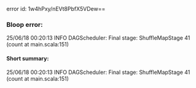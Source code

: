 error id: 1w4hPxy/nEVt8PbfX5VDew==
### Bloop error:

25/06/18 00:20:13 INFO DAGScheduler: Final stage: ShuffleMapStage 41 (count at main.scala:151)
#### Short summary: 

25/06/18 00:20:13 INFO DAGScheduler: Final stage: ShuffleMapStage 41 (count at main.scala:151)